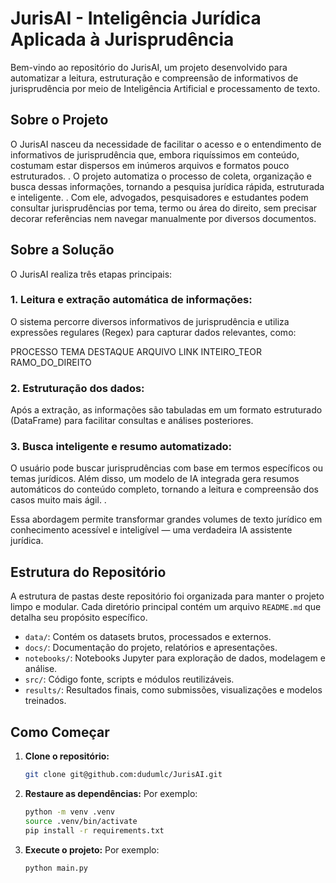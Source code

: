 # JurisAI - Inteligência Jurídica Aplicada à Jurisprudência

Bem-vindo ao repositório do JurisAI, um projeto desenvolvido para automatizar a leitura, estruturação e compreensão de informativos de jurisprudência por meio de Inteligência Artificial e processamento de texto.

## Sobre o Projeto
O JurisAI nasceu da necessidade de facilitar o acesso e o entendimento de informativos de jurisprudência que, embora riquíssimos em conteúdo, costumam estar dispersos em inúmeros arquivos e formatos pouco estruturados.
.
O projeto automatiza o processo de coleta, organização e busca dessas informações, tornando a pesquisa jurídica rápida, estruturada e inteligente.
.
Com ele, advogados, pesquisadores e estudantes podem consultar jurisprudências por tema, termo ou área do direito, sem precisar decorar referências nem navegar manualmente por diversos documentos.

## Sobre a Solução

O JurisAI realiza três etapas principais:

### 1. Leitura e extração automática de informações:
O sistema percorre diversos informativos de jurisprudência e utiliza expressões regulares (Regex) para capturar dados relevantes, como:

PROCESSO
TEMA
DESTAQUE
ARQUIVO
LINK
INTEIRO_TEOR
RAMO_DO_DIREITO

### 2. Estruturação dos dados:
Após a extração, as informações são tabuladas em um formato estruturado (DataFrame) para facilitar consultas e análises posteriores.

### 3. Busca inteligente e resumo automatizado:
O usuário pode buscar jurisprudências com base em termos específicos ou temas jurídicos.
Além disso, um modelo de IA integrada gera resumos automáticos do conteúdo completo, tornando a leitura e compreensão dos casos muito mais ágil.
.

Essa abordagem permite transformar grandes volumes de texto jurídico em conhecimento acessível e inteligível — uma verdadeira IA assistente jurídica.

## Estrutura do Repositório

A estrutura de pastas deste repositório foi organizada para manter o projeto limpo e modular. Cada diretório principal contém um arquivo `README.md` que detalha seu propósito específico.

- `data/`: Contém os datasets brutos, processados e externos.
- `docs/`: Documentação do projeto, relatórios e apresentações.
- `notebooks/`: Notebooks Jupyter para exploração de dados, modelagem e análise.
- `src/`: Código fonte, scripts e módulos reutilizáveis.
- `results/`: Resultados finais, como submissões, visualizações e modelos treinados.

## Como Começar

1.  **Clone o repositório:**
    ```bash
    git clone git@github.com:dudumlc/JurisAI.git
    
    ```

2.  **Restaure as dependências:**
    Por exemplo:
    ```bash
    python -m venv .venv
    source .venv/bin/activate
    pip install -r requirements.txt
    ```

3.  **Execute o projeto:**
    Por exemplo:
    ```bash
    python main.py
    ```

